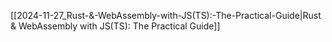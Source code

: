 [[2024-11-27_Rust-&-WebAssembly-with-JS(TS):-The-Practical-Guide|Rust & WebAssembly with JS(TS): The Practical Guide]]
